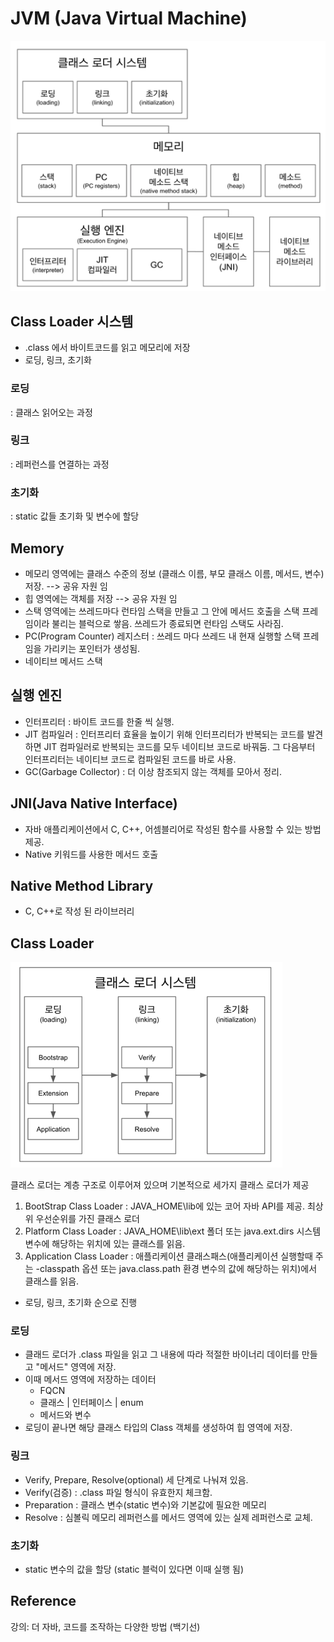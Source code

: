 # JVM (Java Virtual Machine)
![img_1.png](img_1.png)
## Class Loader 시스템
- .class 에서 바이트코드를 읽고 메모리에 저장
- 로딩, 링크, 초기화
### 로딩
: 클래스 읽어오는 과정
### 링크
: 레퍼런스를 연결하는 과정
### 초기화
: static 값들 초기화 및 변수에 할당

## Memory
- 메모리 영역에는 클래스 수준의 정보 (클래스 이름, 부모 클래스 이름, 메서드, 변수) 저장. --> 공유 자원 임
- 힙 영역에는 객체를 저장 --> 공유 자원 임
- 스택 영역에는 쓰레드마다 런타임 스택을 만들고 그 안에 메서드 호출을 스택 프레임이라 불리는 블럭으로 쌓음. 쓰레드가 종료되면 런타임 스택도 사라짐.
- PC(Program Counter) 레지스터 : 쓰레드 마다 쓰레드 내 현재 실행할 스택 프레임을 가리키는 포인터가 생성됨.
- 네이티브 메서드 스택
## 실행 엔진
- 인터프리터 : 바이트 코드를 한줄 씩 실행.
- JIT 컴파일러 : 인터프리터 효율을 높이기 위해 인터프리터가 반복되는 코드를 발견하면 JIT 컴파일러로 반복되는 코드를 모두 네이티브 코드로 바꿔둠. 그 다음부터 인터프리터는 네이티브 코드로 컴파일된 코드를 바로 사용.
- GC(Garbage Collector) : 더 이상 참조되지 않는 객체를 모아서 정리.
## JNI(Java Native Interface)
- 자바 애플리케이션에서 C, C++, 어셈블리어로 작성된 함수를 사용할 수 있는 방법 제공.
- Native 키워드를 사용한 메서드 호출
## Native Method Library
- C, C++로 작성 된 라이브러리

## Class Loader
![img_2.png](img_2.png)

클래스 로더는 계층 구조로 이루어져 있으며 기본적으로 세가지 클래스 로더가 제공

1. BootStrap Class Loader : JAVA_HOME\lib에 있는 코어 자바 API를 제공. 최상위 우선순위를 가진 클래스 로더
2. Platform Class Loader : JAVA_HOME\lib\ext 폴더 또는 java.ext.dirs 시스템 변수에 해당하는 위치에 있는 클래스를 읽음.
3. Application Class Loader : 애플리케이션 클래스패스(애플리케이션 실행할때 주는 -classpath 옵션 또는 java.class.path 환경 변수의 값에 해당하는 위치)에서 클래스를 읽음.

- 로딩, 링크, 초기화 순으로 진행

### 로딩
- 클래드 로더가 .class 파일을 읽고 그 내용에 따라 적절한 바이너리 데이터를 만들고 "메서드" 영역에 저장.
- 이때 메서드 영역에 저장하는 데이터
  - FQCN
  - 클래스 | 인터페이스 | enum
  - 메서드와 변수
- 로딩이 끝나면 해당 클래스 타입의 Class 객체를 생성하여 힙 영역에 저장.
### 링크
- Verify, Prepare, Resolve(optional) 세 단계로 나눠져 있음.
- Verify(검증) : .class 파일 형식이 유효한지 체크함.
- Preparation : 클래스 변수(static 변수)와 기본값에 필요한 메모리
- Resolve : 심볼릭 메모리 레퍼런스를 메서드 영역에 있는 실제 레퍼런스로 교체.
### 초기화
- static 변수의 값을 할당 (static 블럭이 있다면 이때 실행 됨)

## Reference
강의: 더 자바, 코드를 조작하는 다양한 방법 (백기선)
